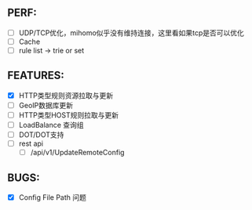 ## PERF:
- [ ] UDP/TCP优化，mihomo似乎没有维持连接，这里看如果tcp是否可以优化
- [ ] Cache
- [ ] rule list -> trie or set

## FEATURES:
- [x] HTTP类型规则资源拉取与更新
- [ ] GeoIP数据库更新
- [ ] HTTP类型HOST规则拉取与更新
- [ ] LoadBalance 查询组
- [ ] DOT/DOT支持
- [ ] rest api
  - [ ] /api/v1/UpdateRemoteConfig

## BUGS:
- [x] Config File Path 问题